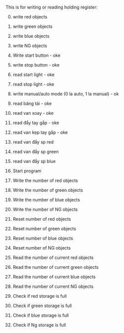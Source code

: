 This is for writing or reading holding register:

0. write red objects

1. write green objects

2. write blue objects

3. write NG objects

4. Write start button  - oke

5. write stop button  - oke

6. read start light  - oke

7. read stop light  - oke

8. write manual/auto mode (0 la auto, 1 la manual)  - ok

9. read băng tải  - oke

10. read van xoay  - oke

11. read đẩy tay gắp - oke

12. read van kẹp tay gắp - oke 

13. read van đẩy sp red

14. read van đẩy sp green

14. read van đẩy sp blue

<!-- 15. read van đẩy sp NG -->

16. Start program

17. Write the number of red objects

18. Write the number of green objects

19. Write the number of blue objects

20. Write the number of NG objects

21. Reset number of red objects

22. Reset number of green objects

23. Reset number of blue objects

24. Reset number of NG objects

25. Read the number of current red objects

26. Read the number of current green objects            

27. Read the number of current blue objects

28. Read the number of current NG objects

30. Check if red storage is full

31. Check if green storage is full

32. Check if blue storage is full

33. Check if Ng storage is full